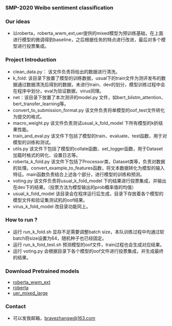 ### SMP-2020 Weibo sentiment classification 

### Our ideas
* 以roberta，roberta_wwm_ext,uer提供的mixed模型为预训练基础，在上面进行模型的微调得到baseline，之后根据任务的特点进行改进，最后对多个模型进行投票集成。

### Project Introduction
* clean_data.py： 该文件负责将给出的数据进行清洗。
* k_fold: 该目录下放置了模型的训练数据，usual下的train文件为测评发布的数据通过数据清洗后得到的数据，未进行train、dev的划分，模型训练过程中会在程序中划分，eval为验证数据，virus同理。
* net：该目录下放置了本次测评的model.py 文件，如bert_bilstm_attention、bert_transfer_learning等。
* convert_to_submission_format.py 该文件负责将单模型的oof_test文件转化为提交的格式。
* macro_weight.py 该文件负责测试usual_k_fold_model 下所有模型的k折结果性能。
* train_and_eval.py 该文件下包括了模型的train、evaluate、test函数，用于对模型的训练和测试。
* utils.py 该文件下包括了模型的collate函数、set_logger函数，用于Dataset加载时格式的转化、设置日志等。
* roberta_k_fold.py 该文件下包括了Processor类，Dataset类等，负责对数据的处理。convert_example_to_features函数，将文本数据转化为模型的输入特征。main函数负责结合上述各个部分，进行模型的训练和预测。
* voting.py 该文件负责将usual_k_fold_model 下的结果进行投票集成，并输出在dev下的结果。（投票方法为模型输出的prob概率值的均值）
* usual_k_fold_model 该目录会在程序运行后生成，目录下存放着各个模型的模型文件和验证集测试机的oof结果。
* virus_k_fold_model 改目录功能同上。

### How to run ?
* 运行 run_k_fold.sh 显存不足需要调整batch size，本队训练过程中均通过软batch将size设置为64，随机种子也已经固定。
* 运行 run_k_fold_test.sh 预测模型的oof文件，train过程也会生成对应结果。
* 运行 voting.py 会根据目录下各个模型的oof文件进行投票集成，并生成最终的结果。

### Download Pretrained models
* [roberta_wwm_ext](https://github.com/ymcui/Chinese-BERT-wwm)
* [roberta](https://huggingface.co/models) 
* [uer_mixed_large](https://github.com/dbiir/UER-py) 

### Contact
* 可以发我邮箱，bravezhangw@163.com